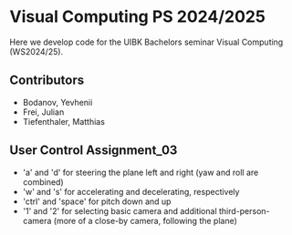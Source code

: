 # Visual Computing PS 2024/2025
Here we develop code for the UIBK Bachelors seminar Visual Computing (WS2024/25).

##  Contributors
- Bodanov, Yevhenii
- Frei, Julian
- Tiefenthaler, Matthias

## User Control Assignment_03
- 'a' and 'd' for steering the plane left and right (yaw and roll are combined)
- 'w' and 's' for accelerating and decelerating, respectively 
- 'ctrl' and 'space' for pitch down and up
- '1' and '2' for selecting basic camera and additional third-person-camera (more of a close-by camera, following the plane)